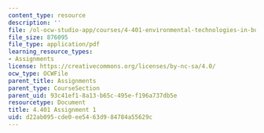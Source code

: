 ```yaml
---
content_type: resource
description: ''
file: /ol-ocw-studio-app/courses/4-401-environmental-technologies-in-buildings-fall-2018/d22ab095cde0ee5463d984784a55629c_MIT4_401f18_assignment1.pdf
file_size: 876095
file_type: application/pdf
learning_resource_types:
- Assignments
license: https://creativecommons.org/licenses/by-nc-sa/4.0/
ocw_type: OCWFile
parent_title: Assignments
parent_type: CourseSection
parent_uid: 93c41ef1-8a13-b65c-495e-f196a737db5e
resourcetype: Document
title: 4.401 Assignment 1
uid: d22ab095-cde0-ee54-63d9-84784a55629c
---
```

